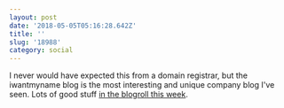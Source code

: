 ```yaml
---
layout: post
date: '2018-05-05T05:16:28.642Z'
title: ''
slug: '18988'
category: social
---
```

I never would have expected this from a domain registrar, but the iwantmyname blog is the most interesting and unique company blog I&#39;ve seen. Lots of good stuff [in the blogroll this week](https://iwantmyname.com/blog/the-blogroll-week-9).
